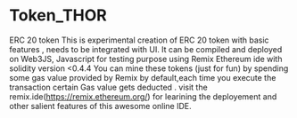 # Token_THOR
ERC 20 token 
This is experimental creation of ERC 20 token with basic features , needs to be integrated with UI.
It can be compiled and deployed on Web3JS, Javascript for testing purpose using Remix Ethereum ide with solidity version <0.4.4
You can mine these tokens (just for fun) by spending some gas value provided by Remix by default,each time you execute the transaction certain Gas value gets deducted .
visit the remix.ide(https://remix.ethereum.org/) for learining the deployement and other salient features of this awesome online IDE.
